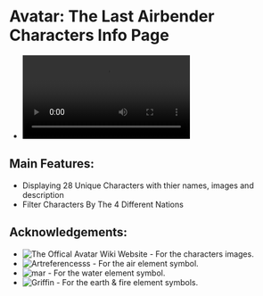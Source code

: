 # Avatar: The Last Airbender Characters Info Page

- ![demoRun](./examples/appDemo.webm)

## Main Features:
- Displaying 28 Unique Characters with thier names, images and description
- Filter Characters By The 4 Different Nations


## Acknowledgements:
- ![The Offical Avatar Wiki Website](https://avatar.fandom.com/wiki/Avatar_Wiki) - For the characters images.
- ![Artreferencesss](https://www.pinterest.com/pin/10273905389180778/) - For the air element symbol.
- ![mar](https://www.pinterest.com/marlyeeyee/) - For the water element symbol.
- ![Griffin](https://www.pinterest.com/yuhhboidre/) - For the earth & fire element symbols.


